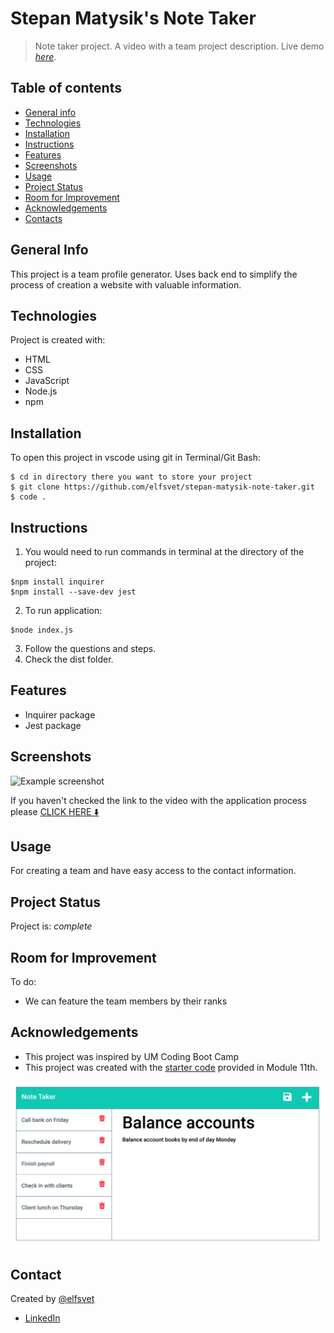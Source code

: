 # Stepan Matysik's Note Taker

> Note taker project. A video with a team project description.
> Live demo [_here_](https://youtu.be/A1Pvhj1zYf8). 

## Table of contents
* [General info](#general-info)
* [Technologies](#technologies)
* [Installation](#installation)
* [Instructions](#instructions)
* [Features](#features)
* [Screenshots](#screenshots)
* [Usage](#usage)
* [Project Status](#project-status)
* [Room for Improvement](#room-for-improvement)
* [Acknowledgements](#acknowledgements)
* [Contacts](#contact)



## General Info
This project is a team profile generator. Uses back end to simplify the process of creation a website with valuable information.
## Technologies
Project is created with:
- HTML
- CSS
- JavaScript
- Node.js
- npm

## Installation
To open this project in vscode using git in Terminal/Git Bash:

```
$ cd in directory there you want to store your project
$ git clone https://github.com/elfsvet/stepan-matysik-note-taker.git
$ code .
```

## Instructions
1. You would need to run commands in terminal at the directory of the project:
```
$npm install inquirer
$npm install --save-dev jest
```
2. To run application:
```
$node index.js
```
3. Follow the questions and steps.
4. Check the dist folder.

## Features
- Inquirer package
- Jest package

## Screenshots
![Example screenshot](./src/images/screen-shot.png)

If you haven't checked the link to the video with the application process please [CLICK HERE ⬇️](https://youtu.be/A1Pvhj1zYf8)


## Usage
For creating a team and have easy access to the contact information.
## Project Status
Project is: _complete_

## Room for Improvement
To do:
- We can feature the team members by their ranks

## Acknowledgements
- This project was inspired by UM Coding Boot Camp
- This project was created with the [starter code](https://github.com/coding-boot-camp/miniature-eureka) provided in Module 11th.

![Example png](./assets/images/sample.png)
## Contact
Created by [@elfsvet](https://github.com/elfsvet)
- [LinkedIn](https://www.linkedin.com/in/stepanmatysik/)